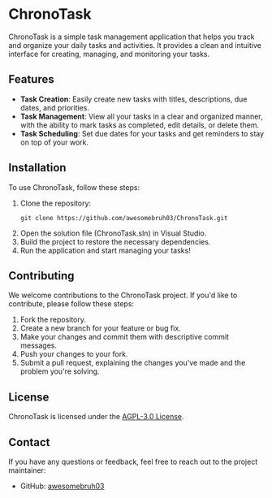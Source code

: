 # ChronoTask

ChronoTask is a simple task management application that helps you track and organize your daily tasks and activities. It provides a clean and intuitive interface for creating, managing, and monitoring your tasks.

## Features

- **Task Creation**: Easily create new tasks with titles, descriptions, due dates, and priorities.
- **Task Management**: View all your tasks in a clear and organized manner, with the ability to mark tasks as completed, edit details, or delete them.
- **Task Scheduling**: Set due dates for your tasks and get reminders to stay on top of your work.


## Installation

To use ChronoTask, follow these steps:

1. Clone the repository:
   ```
   git clone https://github.com/awesomebruh03/ChronoTask.git
   ```
2. Open the solution file (ChronoTask.sln) in Visual Studio.
3. Build the project to restore the necessary dependencies.
4. Run the application and start managing your tasks!

## Contributing

We welcome contributions to the ChronoTask project. If you'd like to contribute, please follow these steps:

1. Fork the repository.
2. Create a new branch for your feature or bug fix.
3. Make your changes and commit them with descriptive commit messages.
4. Push your changes to your fork.
5. Submit a pull request, explaining the changes you've made and the problem you're solving.

## License

ChronoTask is licensed under the [AGPL-3.0 License](LICENSE.txt).

## Contact

If you have any questions or feedback, feel free to reach out to the project maintainer:

- GitHub: [awesomebruh03](https://github.com/awesomebruh03) 
